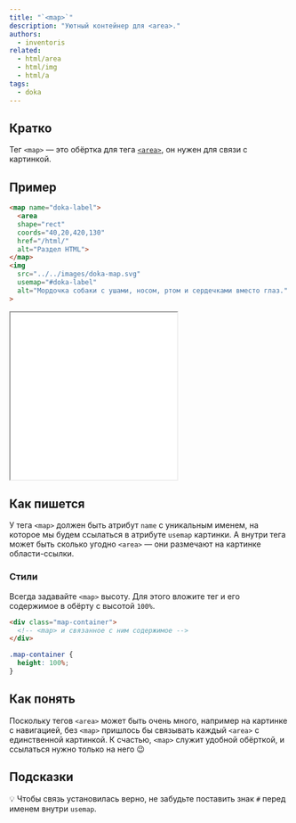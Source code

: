 ```yaml
---
title: "`<map>`"
description: "Уютный контейнер для <area>."
authors:
  - inventoris
related:
  - html/area
  - html/img
  - html/a
tags:
  - doka
---
```


## Кратко

Тег `<map>` — это обёртка для тега [`<area>`](/html/area/), он нужен для связи с картинкой.

## Пример

```html
<map name="doka-label">
  <area
  shape="rect"
  coords="40,20,420,130"
  href="/html/"
  alt="Раздел HTML">
</map>
<img
  src="../../images/doka-map.svg"
  usemap="#doka-label"
  alt="Мордочка собаки с ушами, носом, ртом и сердечками вместо глаз."
>
```

<iframe title="Базовый пример" src="demos/basic/" height="300"></iframe>

## Как пишется

У тега `<map>` должен быть атрибут `name` с уникальным именем, на которое мы будем ссылаться в атрибуте `usemap` картинки. А внутри тега может быть сколько угодно `<area>` — они размечают на картинке области-ссылки.

### Стили

Всегда задавайте `<map>` высоту. Для этого вложите тег и его содержимое в обёрту с высотой `100%`.

```html
<div class="map-container">
  <!-- <map> и связанное с ним содержимое -->
</div>
```

```css
.map-container {
  height: 100%;
}
```

## Как понять

Поскольку тегов `<area>` может быть очень много, например на картинке с навигацией, без `<map>` пришлось бы связывать каждый `<area>` с единственной картинкой. К счастью, `<map>` служит удобной обёрткой, и ссылаться нужно только на него 😉

## Подсказки

💡 Чтобы связь установилась верно, не забудьте поставить знак `#` перед именем внутри `usemap`.
